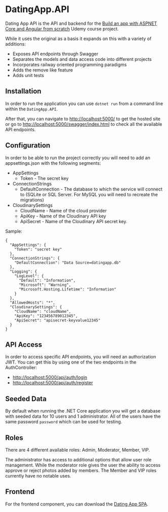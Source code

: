 # DatingApp.API

Dating App API is the API and backend for the [Build an app with ASPNET Core and Angular from scratch](https://www.udemy.com/course/build-an-app-with-aspnet-core-and-angular-from-scratch) Udemy course project.

While it uses the original as a basis it expands on this with a variety of additions:
- Exposes API endpoints through Swagger
- Separates the models and data access code into different projects
- Incorporates railway oriented programming paradigms
- Adds the remove like feature
- Adds unit tests


## Installation

In order to run the application you can use `dotnet run` from a command line within the `DatingApp.API`.

After that, you can navigate to [http://localhost:5000/]() to get the hosted site or go to [http://localhost:5000/swagger/index.html]() to check all the available API endpoints.

## Configuration

In order to be able to run the project correctly you will need to add an appsettings.json with the following segments:
- AppSettings
  - Token - The secret key
- ConnectionStrings
  - DefaultConnection - The database to which the service will connect to (SQLite or SQL Server. For MySQL you will need to recreate the migrations)
- CloudinarySettings
  - CloudName - Name of the cloud provider
  - ApiKey - Name of the Cloudinary API key
  - ApiSecret - Name of the Cloudinary API secret key.

Sample:
```
{
  "AppSettings": {
    "Token": "secret key"
  },
  "ConnectionStrings": {
    "DefaultConnection": "Data Source=datingapp.db"
  },
  "Logging": {
    "LogLevel": {
      "Default": "Information",
      "Microsoft": "Warning",
      "Microsoft.Hosting.Lifetime": "Information"
    }
  },
  "AllowedHosts": "*",
  "CloudinarySettings": {
    "CloudName": "cloudName",
    "ApiKey": "123456789012345",
    "ApiSecret": "apisecret-keyvalue12345"
  }
}

```

## API Access

In order to access specific API endpoints, you will need an authorization JWT. You can get this by using one of the two endpoints in the AuthController:
- [http://localhost:5000/api/auth/login]()
- [http://localhost:5000/api/auth/register]()

## Seeded Data

By default when running the .NET Core application you will get a database with seeded data for 10 users and 1 administrator. All of the users have the same password `password` which can be used for testing.

## Roles

There are 4 different available roles: Admin, Moderator, Member, VIP.

The administrator has access to additional options that allow user role management. While the moderator role gives the user the ability to access approve or reject photos added by members. The Member and VIP roles currently have no notable uses.


## Frontend

For the frontend component, you can download the [Dating App SPA](https://github.com/Mitars/DatingApp.SPA).

